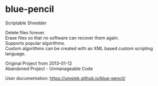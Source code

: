 # blue-pencil  
Scriptable Shredder  

Delete files forever.  
Erase files so that no software can recover them again.  
Supports popular algorithms.  
Custom algorithms can be created with an XML based custom scripting language.  

Original Project from 2013-01-12  
Abandoned Project - Unmanageable Code  

User documentation: https://umstek.github.io/blue-pencil/
